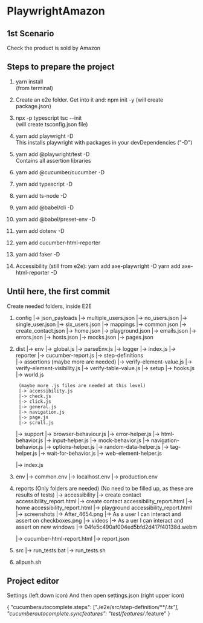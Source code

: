 # PlaywrightAmazon

## 1st Scenario
    
Check the product is sold by Amazon

## Steps to prepare the project

1. yarn install  
(from terminal)

2. Create an e2e folder. Get into it and:
npm init -y
(will create package.json)  

3. npx -p typescript tsc --init  
(will create tsconfig.json file)

4. yarn add playwright -D  
This installs playwright with packages in your devDependencies ("-D")

5. yarn add @playwright/test -D  
Contains all assertion libraries

6. yarn add @cucumber/cucumber -D

7. yarn add typescript -D

8. yarn add ts-node -D

9. yarn add @babel/cli -D

10. yarn add @babel/preset-env -D

11. yarn add dotenv -D

12. yarn add cucumber-html-reporter

13. yarn add faker -D

14. Accessibility (still from e2e):
        yarn add axe-playwright -D
        yarn add axe-html-reporter -D


Until here, the first commit
------------------------------------

Create needed folders, inside E2E

1. config
    |-> json_payloads
        |-> multiple_users.json
        |-> no_users.json
        |-> single_user.json
        |-> six_users.json
    |-> mappings
        |-> common.json
        |-> create_contact.json
        |-> home.json
        |-> playground.json
    |-> emails.json
    |-> errors.json
    |-> hosts.json
    |-> mocks.json
    |-> pages.json

2. dist
    |-> env
        |-> global.js
        |-> parseEnv.js
    |-> logger
        |-> index.js
    |-> reporter
        |-> cucumber-report.js
    |-> step-definitions        
        |-> assertions          (maybe more are needed)
            |-> verify-element-value.js
            |-> verify-element-visibility.js
            |-> verify-table-value.js
        |-> setup
            |-> hooks.js
            |-> world.js

        (maybe more .js files are needed at this level)
        |-> accessibility.js
        |-> check.js
        |-> click.js
        |-> general.js
        |-> navigation.js
        |-> page.js
        |-> scroll.js

    |-> support
        |-> browser-behaviour.js
        |-> error-helper.js
        |-> html-behavior.js
        |-> input-helper.js
        |-> mock-behavior.js
        |-> navigation-behavior.js
        |-> options-helper.js
        |-> random-data-helper.js
        |-> tag-helper.js
        |-> wait-for-behavior.js
        |-> web-element-helper.js

    |-> index.js

3. env
    |-> common.env
    |-> localhost.env
    |-> production.env

4. reports          (Only folders are needed)
                    (No need to be filled up, as these are results of tests)
    |-> accessibility
        |-> create contact accessibility_report.html
        |-> create contact accessibility_report.html
        |-> home accessibility_report.html
        |-> playground accessibility_report.html
    |-> screenshots
        |-> After_4654.png
        |-> As a user I can interact and assert on checkboxes.png
    |-> videos
        |-> As a uer I can interact and assert on new windows
            |-> 04fe5c490af004ed5bfd2d417f40138d.webm

    |-> cucumber-html-report.html
    |-> report.json

5. src
    |-> run_tests.bat
    |-> run_tests.sh

6. allpush.sh


## Project editor
Settings (left down icon) And then open settings.json (right upper icon)  

{
    "cucumberautocomplete.steps": ["./e2e/src/step-definition/**/*.ts"],
    "cucumberautocomplete.syncfeatures": "test/features/*.feature"
}